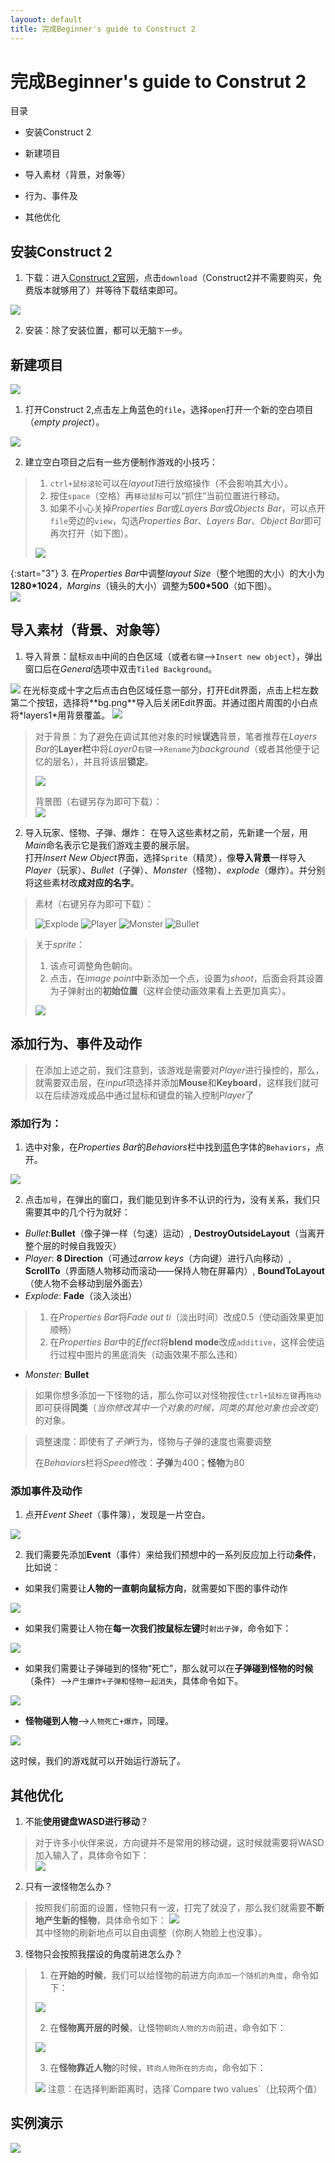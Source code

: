 ```yaml
---
layouot: default
title: 完成Beginner's guide to Construct 2
---
```


# 完成Beginner's guide to Construt 2

目录
* 安装Construct 2

* 新建项目

* 导入素材（背景，对象等）

* 行为、事件及<!--大体完成 -->

* 其他优化

## 安装Construct 2

1. 下载：进入<a href="https://www.scirra.com/construct2" target="_blank">Construct 2官网</a>，点击`download`（Construct2并不需要购买，免费版本就够用了）并等待下载结束即可。

<img src="images/lab02/construct2 官网.png">

2. 安装：除了安装位置，都可以无脑`下一步`。

## 新建项目

<img src="images/lab02/construct2 UI.png">

1. 打开Construct 2,点击左上角蓝色的`file`，选择`open`打开一个新的空白项目（*empty project*）。

<img src="images/lab02/emptyfile.png">

2. 建立空白项目之后有一些方便制作游戏的小技巧：
>1. `ctrl+鼠标滚轮`可以在*layout1*进行放缩操作（不会影响其大小）。
>2. 按住`space`（空格）再`移动鼠标`可以“抓住”当前位置进行移动。
>3. 如果不小心关掉*Properties Bar*或*Layers Bar*或*Objects Bar*，可以点开`file`旁边的`view`，勾选*Properties Bar*、*Layers Bar*、*Object Bar*即可再次打开（如下图）。
><img src="images/lab02/bars.png">

{:start="3"}
3. 在*Properties Bar*中调整*layout Size*（整个地图的大小）的大小为**1280*1024**，*Margins*（镜头的大小）调整为**500*500**（如下图）。  
<img src="images/lab02/bgsize.png">

## 导入素材（背景、对象等）

1. 导入背景：鼠标`双击`中间的白色区域（或者`右键`-->`Insert new object`），弹出窗口后在*General*选项中双击`Tiled Background`。  
<img src="images/lab02/tiledbg.png">
在光标变成十字之后点击白色区域任意一部分，打开Edit界面，点击上栏左数第二个按钮，选择将**bg.png**导入后关闭Edit界面。并通过图片周围的小白点将*layers1*用背景覆盖。  
<img src="images/lab02/导入bg.png">

>对于背景：为了避免在调试其他对象的时候**误选**背景，笔者推荐在*Layers Bar*的**Layer栏**中将*Layer0*`右键`-->`Rename`为*background*（或者其他便于记忆的层名），并且将该层**锁定**。
>
><img src="images/lab02/lockthebg.png">
>
>背景图（右键另存为即可下载）：  
><img src="images/lab02/bg.png">

2. 导入玩家、怪物、子弹、爆炸：
在导入这些素材之前，先新建一个层，用*Main*命名表示它是我们游戏主要的展示层。  
打开*Insert New Object*界面，选择`Sprite`（精灵），像**导入背景**一样导入*Player*（玩家）、*Bullet*（子弹）、*Monster*（怪物）、*explode*（爆炸）。并分别将这些素材改**成对应的名字**。

>素材（右键另存为即可下载）：
>
><img src="images/lab02/explode.png" alt="Explode">
><img src="images/lab02/player.png" alt="Player">
><img src="images/lab02/monster.png" alt="Monster">
><img src="images/lab02/bullet.png" alt="Bullet">

>关于*sprite*：
>
>1. 该点可调整角色朝向。
>2. 点击，在*image point*中新添加一个点，设置为*shoot*，后面会将其设置为子弹射出的**初始位置**（这样会使动画效果看上去更加真实）。
><img src="images/lab02/point.png">

## 添加行为、事件及动作

>在添加上述之前，我们注意到，该游戏是需要对*Player*进行操控的，那么，就需要双击层，在*input*项选择并添加**Mouse**和**Keyboard**，这样我们就可以在后续游戏成品中通过鼠标和键盘的输入控制*Player*了

### 添加行为：
1. 选中对象，在*Properties Bar*的*Behaviors*栏中找到蓝色字体的`Behaviors`，点开。  
<img src="images/lab02/whereisbehav.png">

2. 点击`加号`，在弹出的窗口，我们能见到许多不认识的行为，没有关系，我们只需要其中的几个行为就好：  
* *Bullet*:**Bullet**（像子弹一样（匀速）运动）, **DestroyOutsideLayout**（当离开整个层的时候自我毁灭）
* *Player*: **8 Direction**（可通过*arrow keys*（方向键）进行八向移动）, **ScrollTo**（界面随人物移动而滚动——保持人物在屏幕内）, **BoundToLayout**（使人物不会移动到层外面去）  
* *Explode*: **Fade**（淡入淡出）
>1. 在*Properties Bar*将*Fade out ti*（淡出时间）改成0.5（使动画效果更加顺畅）  
>2. 在*Properties Bar*中的*Effect*将**blend mode**改成`additive`，这样会使运行过程中图片的黑底消失（动画效果不那么违和）

* *Monster*: **Bullet**

>如果你想多添加一下怪物的话，那么你可以对怪物按住`ctrl+鼠标左键`再`拖动`即可获得**同类**（*当你修改其中一个对象的时候，同类的其他对象也会改变*）的对象。

>调整速度：即使有了*子弹*行为，怪物与子弹的速度也需要调整
>
>在*Behaviors*栏将*Speed*修改：**子弹**为400；**怪物**为80

### 添加事件及动作

1. 点开*Event Sheet*（事件簿），发现是一片空白。  
<img src="images/lab02/whereises.png">

2. 我们需要先添加**Event**（事件）来给我们预想中的一系列反应加上行动**条件**，比如说：  
* 如果我们需要让**人物的一直朝向鼠标方向**，就需要如下图的事件动作  
<img src="images/lab02/面向角度.png">

* 如果我们需要让人物在**每一次我们按鼠标左键**时`射出子弹`，命令如下：  
<img src="images/lab02/shoot.png">

* 如果我们需要让子弹碰到的怪物“死亡”，那么就可以在**子弹碰到怪物的时候**（条件）-->`产生爆炸+子弹和怪物一起消失`，具体命令如下。  
<img src="images/lab02/monsterdes.png">

* **怪物碰到人物**-->`人物死亡+爆炸`，同理。  
<img src="images/lab02/Playerdie.png">

这时候，我们的游戏就可以开始运行游玩了。


## 其他优化

1. 不能**使用键盘WASD进行移动**？  
>对于许多小伙伴来说，方向键并不是常用的移动键，这时候就需要将WASD加入输入了，具体命令如下：  
><img src="images/lab02/WASD.png">

2. 只有一波怪物怎么办？  
>按照我们前面的设置，怪物只有一波，打完了就没了，那么我们就需要**不断地产生新的怪物**，具体命令如下： 
><img src="images/lab02/rebirth.png">  
其中怪物的刷新地点可以自由调整（你刷人物脸上也没事）。

3. 怪物只会按照我摆设的角度前进怎么办？  
>1. 在**开始的时候**，我们可以给怪物的前进方向`添加一个随机的角度`，命令如下：  
><img src="images/lab02/randomdegrees.png">
>
>2. 在**怪物离开层的时候**，让怪物`朝向人物的方向`前进，命令如下：  
><img src="images/lab02/outside.png">
>
>3. 在**怪物靠近人物**的时候，`转向人物所在的方向`，命令如下：  
><img src="images/lab02/toward.png">  
>注意：在选择判断距离时，选择`Compare two values`（比较两个值）

## 实例演示

<img src="images/lab02/finish.gif">